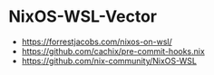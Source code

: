 # NixOS-WSL-Vector

- https://forrestjacobs.com/nixos-on-wsl/
- https://github.com/cachix/pre-commit-hooks.nix
- https://github.com/nix-community/NixOS-WSL
